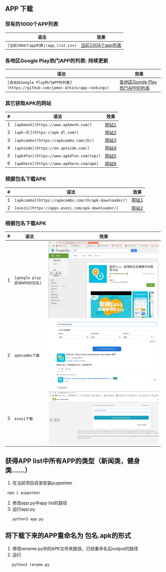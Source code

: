 <!--
*** Thanks for checking out the Best-README-Template. If you have a suggestion
*** that would make this better, please fork the repo and create a pull request
*** or simply open an issue with the tag "enhancement".
*** Thanks again! Now go create something AMAZING! :D
-->



<!-- PROJECT SHIELDS -->
<!--
*** I'm using markdown "reference style" links for readability.
*** Reference links are enclosed in brackets [ ] instead of parentheses ( ).
*** See the bottom of this document for the declaration of the reference variables
*** for contributors-url, forks-url, etc. This is an optional, concise syntax you may use.
*** https://www.markdownguide.org/basic-syntax/#reference-style-links
-->
<!-- [![Contributors][contributors-shield]][contributors-url]
[![Forks][forks-shield]][forks-url]
[![Stargazers][stars-shield]][stars-url]
[![Issues][issues-shield]][issues-url]
[![MIT License][license-shield]][license-url]
[![LinkedIn][linkedin-shield]][linkedin-url] -->



<!-- PROJECT LOGO -->
<!-- <br />
<p align="center">
  <a href="https://github.com/othneildrew/Best-README-Template">
    <img src="images/logo.png" alt="Logo" width="80" height="80">
  </a>

  <h3 align="center">Best-README-Template</h3>

  <p align="center">
    An awesome README template to jumpstart your projects!
    <br />
    <a href="https://github.com/othneildrew/Best-README-Template"><strong>Explore the docs »</strong></a>
    <br />
    <br />
    <a href="https://github.com/othneildrew/Best-README-Template">View Demo</a>
    ·
    <a href="https://github.com/othneildrew/Best-README-Template/issues">Report Bug</a>
    ·
    <a href="https://github.com/othneildrew/Best-README-Template/issues">Request Feature</a>
  </p>
</p>
 -->


<!-- TABLE OF CONTENTS -->
<!-- <details open="open">
  <summary>Table of Contents</summary>
  <ol>
    <li>
      <a href="#about-the-project">About The Project</a>
      <ul>
        <li><a href="#built-with">Built With</a></li>
      </ul>
    </li>
    <li>
      <a href="#getting-started">Getting Started</a>
      <ul>
        <li><a href="#prerequisites">Prerequisites</a></li>
        <li><a href="#installation">Installation</a></li>
      </ul>
    </li>
    <li><a href="#usage">Usage</a></li>
    <li><a href="#roadmap">Roadmap</a></li>
    <li><a href="#contributing">Contributing</a></li>
    <li><a href="#license">License</a></li>
    <li><a href="#contact">Contact</a></li>
    <li><a href="#acknowledgements">Acknowledgements</a></li>
  </ol>
</details> -->



<!-- ABOUT THE PROJECT -->
## APP 下载


### 现有的1000个APP列表
|语法|效果|
|----|-----|
|`[当前1004个app列表](app_list.csv)`|[当前1004个app列表](./app_list.csv)|


### 各地区Google Play热门APP的列表: 持续更新
|语法|效果|
|----|-----|
|`[各地区Google Play热门APP的列表](https://github.com/james-atkins/app-rankings)`|[各地区Google Play热门APP的列表](https://github.com/james-atkins/app-rankings)|

### 其它获取APK的网站
|#|语法|效果|
|---|----|-----|
|1|`[apkmonk](https://www.apkmonk.com/)`|[网站1](https://www.apkmonk.com/)|
|2|`[apk-dl](https://apk-dl.com/)`|[网站2](https://apk-dl.com/)|
|3|`[apkcombo](https://apkcombo.com/zh/)`|[网站3](https://apkcombo.com/zh/)|
|4|`[aptoide](https://en.aptoide.com/)`|[网站4](https://en.aptoide.com/)|
|5|`[apk4fun](https://www.apk4fun.com/top/)`|[网站5](https://www.apk4fun.com/top/)|
|6|`[apkhere](https://www.apkhere.com/apk)`|[网站6](https://www.apkhere.com/apk)|

### 根据包名下载APK

|#|语法|效果|
|---|----|-----|
|1|`[apkcombo](https://apkcombo.com/zh/apk-downloader/)`|[网站1](https://apkcombo.com/zh/apk-downloader/)|
|2|`[evozi](https://apps.evozi.com/apk-downloader/)`|[网站2](https://apps.evozi.com/apk-downloader/)|

### 根据包名下载APK
|#|语法|效果|
|---|---|----
|1|`[google play获得APK的包名]`|![Google Play](./images/apkName.png)
|2|`apkcombo下载`|![](./images/download2.png)
|3|`evozi下载`|![](./images/download.png)

<!-- GETTING STARTED -->
## 获得APP list中所有APP的类型（新闻类，健身类......）

1. 在当前项目目录安装puppeteer
  ```sh
   npm i puppeteer
   ```
2. 修改app.py中app list的路径
3. 运行app.py
   ```sh
   python3 app.py
   ```
## 将下载下来的APP重命名为 包名.apk的形式
1. 修改rename.py中的APK文件夹路径，已经重命名后output的路径
2. 运行
```sh
   python3 rename.py
   ```

